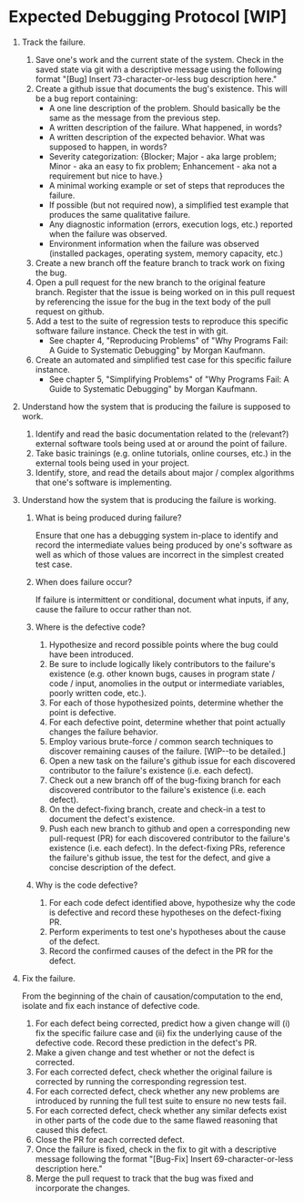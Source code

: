 # Expected Debugging Protocol [WIP]

1. Track the failure.
   1. Save one's work and the current state of the system. Check in the saved state via git with a descriptive message using the following format "[Bug] Insert 73-character-or-less bug description here."
   2. Create a github issue that documents the bug's existence. This will be a bug report containing:
      - A one line description of the problem. Should basically be the same as the message from the previous step.
      - A written description of the failure. What happened, in words?
      - A written description of the expected behavior. What was supposed to happen, in words?
      - Severity categorization: {Blocker; Major - aka large problem; Minor - aka an easy to fix problem; Enhancement - aka not a requirement but nice to have.}
      - A minimal working example or set of steps that reproduces the failure.
      - If possible (but not required now), a simplified test example that produces the same qualitative failure.
      - Any diagnostic information (errors, execution logs, etc.) reported when the failure was observed.
      - Environment information when the failure was observed (installed packages, operating system, memory capacity, etc.)
   3. Create a new branch off the feature branch to track work on fixing the bug.
   4. Open a pull request for the new branch to the original feature branch. Register that the issue is being worked on in this pull request by referencing the issue for the bug in the text body of the pull request on github.
   5. Add a test to the suite of regression tests to reproduce this specific software failure instance. Check the test in with git.
      - See chapter 4, "Reproducing Problems" of "Why Programs Fail: A Guide to Systematic Debugging" by Morgan Kaufmann.
   6. Create an automated and simplified test case for this specific failure instance.
      - See chapter 5, "Simplifying Problems" of "Why Programs Fail: A Guide to Systematic Debugging" by Morgan Kaufmann.

2. Understand how the system that is producing the failure is supposed to work.
   1. Identify and read the basic documentation related to the (relevant?) external software tools being used at or around the point of failure.
   2. Take basic trainings (e.g. online tutorials, online courses, etc.) in the external tools being used in your project.
   3. Identify, store, and read the details about major / complex algorithms that one's software is implementing.

3. Understand how the system that is producing the failure is working.
   1. What is being produced during failure?

      Ensure that one has a debugging system in-place to identify and record the intermediate values being produced by one's software as well as which of those values are incorrect in the simplest created test case.

   2. When does failure occur?

      If failure is intermittent or conditional, document what inputs, if any, cause the failure to occur rather than not.

   3. Where is the defective code?
      1. Hypothesize and record possible points where the bug could have been introduced.
      2. Be sure to include logically likely contributors to the failure's existence (e.g. other known bugs, causes in program state / code / input, anomolies in the output or intermediate variables, poorly written code, etc.).
      3. For each of those hypothesized points, determine whether the point is defective.
      4. For each defective point, determine whether that point actually changes the failure behavior.
      5. Employ various brute-force / common search techniques to discover remaining causes of the failure. [WIP--to be detailed.]
      6. Open a new task on the failure's github issue for each discovered contributor to the failure's existence (i.e.  each defect).
      7. Check out a new branch off of the bug-fixing branch for each discovered contributor to the failure's existence (i.e.  each defect).
      18. On the defect-fixing branch, create and check-in a test to document the defect's existence.
      19. Push each new branch to github and open a corresponding new pull-request (PR) for each discovered contributor to the failure's existence (i.e.  each defect). In the defect-fixing PRs, reference the failure's github issue, the test for the defect, and give a concise description of the defect.

    4. Why is the code defective?
       1. For each code defect identified above, hypothesize why the code is defective and record these hypotheses on the defect-fixing PR.
       2. Perform experiments to test one's hypotheses about the cause of the defect.
       3. Record the confirmed causes of the defect in the PR for the defect.
3. Fix the  failure.

   From the beginning of the chain of causation/computation to the end, isolate and fix each instance of defective code.

   1. For each defect being corrected, predict how a given change will (i) fix the specific failure case and (ii) fix the underlying cause of the defective code. Record these prediction in the defect's PR.
   2. Make a given change and test whether or not the defect is corrected.
   3. For each corrected defect, check whether the original failure is corrected by running the corresponding regression test.
   4. For each corrected defect, check whether any new problems are introduced by running the full test suite to ensure no new tests fail.
   5. For each corrected defect, check whether any similar defects exist in other parts of the code due to the same flawed reasoning that caused this defect.
   6. Close the PR for each corrected defect.
   7. Once the failure is fixed, check in the fix to git with a descriptive message following the format "[Bug-Fix] Insert 69-character-or-less description here."
   8. Merge the pull request to track that the bug was fixed and incorporate the changes.
